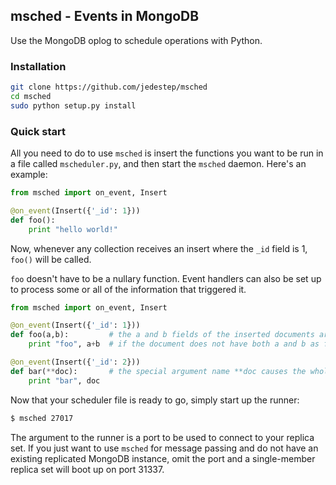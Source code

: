 ## msched - Events in MongoDB
Use the MongoDB oplog to schedule operations with Python. 

### Installation
```bash
git clone https://github.com/jedestep/msched
cd msched
sudo python setup.py install
```

### Quick start
All you need to do to use ```msched``` is insert the functions you want to be run in a file called ```mscheduler.py```, and then start the ```msched``` daemon. Here's an example:

```python
from msched import on_event, Insert

@on_event(Insert({'_id': 1}))
def foo():
    print "hello world!"
```
Now, whenever any collection receives an insert where the ```_id``` field is 1, ```foo()``` will be called.

```foo``` doesn't have to be a nullary function. Event handlers can also be set up to process some or all of the information that triggered it.

```python
from msched import on_event, Insert

@on_event(Insert({'_id': 1}))
def foo(a,b):         # the a and b fields of the inserted documents are used as the arguments
    print "foo", a+b  # if the document does not have both a and b as fields, an error is raised

@on_event(Insert({'_id': 2}))
def bar(**doc):       # the special argument name **doc causes the whole document to be passed in 
    print "bar", doc
```

Now that your scheduler file is ready to go, simply start up the runner:
```bash
$ msched 27017
```

The argument to the runner is a port to be used to connect to your replica set. If you just want to use ```msched``` for message passing and do not have an existing replicated MongoDB instance, omit the port and a single-member replica set will boot up on port 31337.
